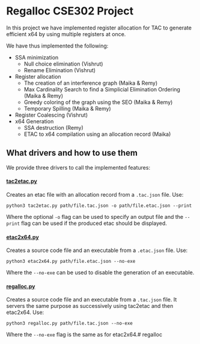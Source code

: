 # Regalloc CSE302 Project

In this project we have implemented register allocation for TAC to generate efficient x64 by using multiple registers at once.

We have thus implemented the following:
- SSA minimization
    - Null choice elimination (Vishrut)
    - Rename Elimination (Vishrut)
- Register allocation
    - The creation of an interference graph (Maika & Remy)
    - Max Cardinality Search to find a Simplicial Elimination Ordering (Maika & Remy)
    - Greedy coloring of the graph using the SEO (Maika & Remy)
    - Temporary Spilling (Maika & Remy)
- Register Coalescing (Vishrut)
- x64 Generation
    - SSA destruction (Remy)
    - ETAC to x64 compilation using an allocation record (Maika)

## What drivers and how to use them

We provide three drivers to call the implemented features:

#### [tac2etac.py](https://github.com/maikaedberg/regalloc/blob/main/tac2etac.py)
Creates an etac file with an allocation record from a ```.tac.json``` file.
Use:
```
python3 tac2etac.py path/file.tac.json -o path/file.etac.json --print
```
Where the optional ```-o``` flag can be used to specify an output file and the ```--print``` flag can be used if the produced etac should be displayed.

#### [etac2x64.py](https://github.com/maikaedberg/regalloc/blob/main/etac2x64.py)
Creates a source code file and an executable from a ```.etac.json``` file.
Use:
```
python3 etac2x64.py path/file.etac.json --no-exe
```
Where the ```--no-exe``` can be used to disable the generation of an executable.

#### [regalloc.py](https://github.com/maikaedberg/regalloc/blob/main/regalloc.py)
Creates a source code file and an executable from a ```.tac.json``` file. It servers the same purpose as successively using tac2etac and then etac2x64.
Use:
```
python3 regalloc.py path/file.tac.json --no-exe
```
Where the ```--no-exe``` flag is the same as for etac2x64.# regalloc